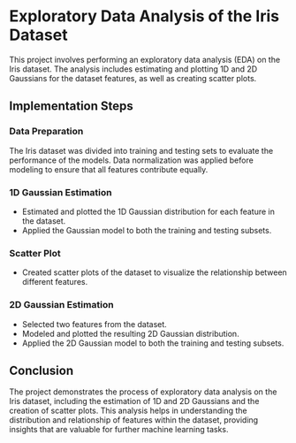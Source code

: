 # Exploratory Data Analysis of the Iris Dataset

This project involves performing an exploratory data analysis (EDA) on the Iris dataset. The analysis includes estimating and plotting 1D and 2D Gaussians for the dataset features, as well as creating scatter plots.

## Implementation Steps

### Data Preparation
The Iris dataset was divided into training and testing sets to evaluate the performance of the models. Data normalization was applied before modeling to ensure that all features contribute equally.

### 1D Gaussian Estimation
- Estimated and plotted the 1D Gaussian distribution for each feature in the dataset.
- Applied the Gaussian model to both the training and testing subsets.

### Scatter Plot
- Created scatter plots of the dataset to visualize the relationship between different features.

### 2D Gaussian Estimation
- Selected two features from the dataset.
- Modeled and plotted the resulting 2D Gaussian distribution.
- Applied the 2D Gaussian model to both the training and testing subsets.

## Conclusion
The project demonstrates the process of exploratory data analysis on the Iris dataset, including the estimation of 1D and 2D Gaussians and the creation of scatter plots. This analysis helps in understanding the distribution and relationship of features within the dataset, providing insights that are valuable for further machine learning tasks.
